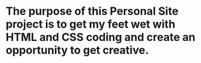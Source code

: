 # The purpose of this Personal Site project is to get my feet wet with HTML and CSS coding and create an opportunity to get creative.
